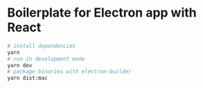
# Boilerplate for Electron app with React

```bash
# install dependencies
yarn
# run in development mode
yarn dev
# package binaries with electron-builder
yarn dist:mac
```
